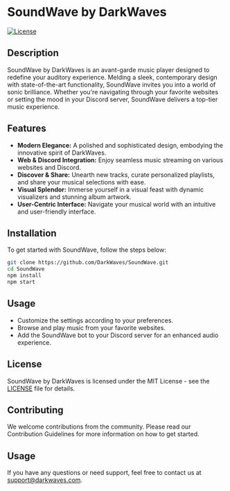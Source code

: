 # SoundWave by DarkWaves

[![License](https://img.shields.io/badge/License-MIT-blue.svg)](https://opensource.org/licenses/MIT)

## Description

SoundWave by DarkWaves is an avant-garde music player designed to redefine your auditory experience. Melding a sleek, contemporary design with state-of-the-art functionality, SoundWave invites you into a world of sonic brilliance. Whether you're navigating through your favorite websites or setting the mood in your Discord server, SoundWave delivers a top-tier music experience.

## Features

- **Modern Elegance:** A polished and sophisticated design, embodying the innovative spirit of DarkWaves.
- **Web & Discord Integration:** Enjoy seamless music streaming on various websites and Discord.
- **Discover & Share:** Unearth new tracks, curate personalized playlists, and share your musical selections with ease.
- **Visual Splendor:** Immerse yourself in a visual feast with dynamic visualizers and stunning album artwork.
- **User-Centric Interface:** Navigate your musical world with an intuitive and user-friendly interface.

## Installation

To get started with SoundWave, follow the steps below:

```bash
git clone https://github.com/DarkWaves/SoundWave.git
cd SoundWave
npm install
npm start
```

## Usage

- Customize the settings according to your preferences.
- Browse and play music from your favorite websites.
- Add the SoundWave bot to your Discord server for an enhanced audio experience.


## License

SoundWave by DarkWaves is licensed under the MIT License - see the <a href="#">LICENSE<a/> file for details.

## Contributing

We welcome contributions from the community. Please read our Contribution Guidelines for more information on how to get started.

## Usage

If you have any questions or need support, feel free to contact us at support@darkwaves.com.


